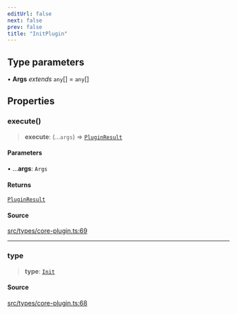```yaml
---
editUrl: false
next: false
prev: false
title: "InitPlugin"
---
```


## Type parameters

• **Args** *extends* `any`[] = `any`[]

## Properties

### execute()

> **execute**: (...`args`) => [`PluginResult`](/api/type-aliases/pluginresult/)

#### Parameters

• ...**args**: `Args`

#### Returns

[`PluginResult`](/api/type-aliases/pluginresult/)

#### Source

[src/types/core-plugin.ts:69](https://github.com/sern-handler/handler/blob/91b3768e376cfe22ec37d8ab44f4e4a4dfe8a1e8/src/types/core-plugin.ts#L69)

***

### type

> **type**: [`Init`](/api/enumerations/plugintype/#init)

#### Source

[src/types/core-plugin.ts:68](https://github.com/sern-handler/handler/blob/91b3768e376cfe22ec37d8ab44f4e4a4dfe8a1e8/src/types/core-plugin.ts#L68)

